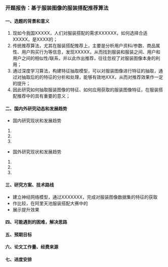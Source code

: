 ### 开题报告：基于服装图像的服装搭配推荐算法
#### 一、选题的背景和意义
1. 现如今我国XXXXX，人们对服装搭配的需求XXXXXX，如何选择合适XXXXX，是XXXX的；
2. 传统推荐算法，尤其在服装搭配推荐上，主要是分析用户资料/参数、商品属性、用户购买行为等信息，发现XXXXX，从而找到服装和服装之间、用户和用户之间的相似性/联系，并以此作出推荐，往往忽视了对服装图像本身的利用；
3. 通过深度学习算法，构建特征抽取模型，可以对服装图像进行特征的抽取，通过对抽取后的的特征的分析和处理，能够有效地XXX，从而对推荐效果作一定的提升；
4. 因此研究如何抽取服装图像的特征、如何应用获取的服装图像特征，在服装搭配推荐中的具有重要的意义；

#### 二、国内外研究动态和发展趋势
* 国内研究现状和发展趋势
1. 
2. 
3. 

* 国外研究现状和发展趋势
1. 
2. 
3. 

#### 三、研究方案、技术路线
* 建立神经网络模型，通过XXXXXXX，完成对服装图像数据集的特征的获取
* 作比较，在阿里天池服装搭配大赛中的
* 展示提升效果

#### 四、可能遇到的困难，解决思路

#### 五、预期目标

#### 六、论文工作量、经费来源

#### 七、进度安排 